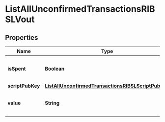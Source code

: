 

# ListAllUnconfirmedTransactionsRIBSLVout


## Properties

Name | Type | Description | Notes
------------ | ------------- | ------------- | -------------
**isSpent** | **Boolean** | Defines whether the output is spent or not. | 
**scriptPubKey** | [**ListAllUnconfirmedTransactionsRIBSLScriptPubKey**](ListAllUnconfirmedTransactionsRIBSLScriptPubKey.md) |  | 
**value** | **String** | Represents the sent/received amount. | 



